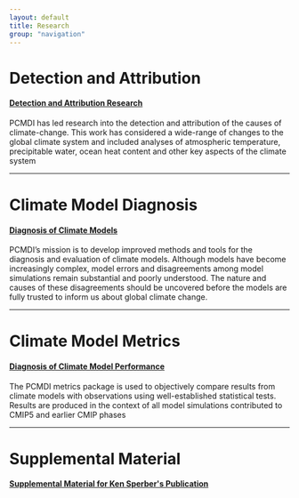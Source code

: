 ```yaml
---
layout: default
title: Research
group: "navigation"
---
```


# Detection and Attribution

#### [Detection and Attribution Research][DandA]
PCMDI has led research into the detection and attribution of the causes of climate-change. This work has considered a wide-range of changes to the global climate system and included analyses of atmospheric temperature, precipitable water, ocean heat content and other key aspects of the climate system

---

# Climate Model Diagnosis

#### [Diagnosis of Climate Models][Diagnosis]
PCMDI’s mission is to develop improved methods and tools for the diagnosis and evaluation of climate models. Although models have become increasingly complex, model errors and disagreements among model simulations remain substantial and poorly understood. The nature and causes of these disagreements should be uncovered before the models are fully trusted to inform us about global climate change. 

---

# Climate Model Metrics

#### [Diagnosis of Climate Model Performance][Metrics]
The PCMDI metrics package is used to objectively compare results from climate models with observations using well-established statistical tests. Results are produced in the context of all model simulations contributed to CMIP5 and earlier CMIP phases

---

# Supplemental Material

#### [Supplemental Material for Ken Sperber's Publication][KEN]

[DandA]:{{site.baseurl}}/DandA/index.html
[Diagnosis]:{{site.baseurl}}/diagnosis/index.html
[Metrics]:{{site.baseurl}}/metrics/index.html
[KEN]:{{site.baseurl}}/staff/sperber/supplemental.html
